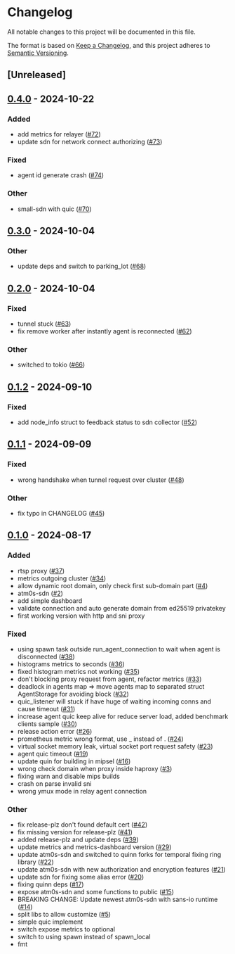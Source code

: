 # Changelog
All notable changes to this project will be documented in this file.

The format is based on [Keep a Changelog](https://keepachangelog.com/en/1.0.0/),
and this project adheres to [Semantic Versioning](https://semver.org/spec/v2.0.0.html).

## [Unreleased]

## [0.4.0](https://github.com/marverlous811/atm0s-reverse-proxy/compare/atm0s-reverse-proxy-relayer-v0.3.0...atm0s-reverse-proxy-relayer-v0.4.0) - 2024-10-22

### Added

- add metrics for relayer ([#72](https://github.com/marverlous811/atm0s-reverse-proxy/pull/72))
- update sdn for network connect authorizing ([#73](https://github.com/marverlous811/atm0s-reverse-proxy/pull/73))

### Fixed

- agent id generate crash ([#74](https://github.com/marverlous811/atm0s-reverse-proxy/pull/74))

### Other

- small-sdn with quic ([#70](https://github.com/marverlous811/atm0s-reverse-proxy/pull/70))

## [0.3.0](https://github.com/8xFF/atm0s-reverse-proxy/compare/atm0s-reverse-proxy-relayer-v0.2.0...atm0s-reverse-proxy-relayer-v0.3.0) - 2024-10-04

### Other

- update deps and switch to parking_lot ([#68](https://github.com/8xFF/atm0s-reverse-proxy/pull/68))

## [0.2.0](https://github.com/8xFF/atm0s-reverse-proxy/compare/atm0s-reverse-proxy-relayer-v0.1.2...atm0s-reverse-proxy-relayer-v0.2.0) - 2024-10-04

### Fixed

- tunnel stuck ([#63](https://github.com/8xFF/atm0s-reverse-proxy/pull/63))
- fix remove worker after instantly agent is reconnected ([#62](https://github.com/8xFF/atm0s-reverse-proxy/pull/62))

### Other

- switched to tokio ([#66](https://github.com/8xFF/atm0s-reverse-proxy/pull/66))

## [0.1.2](https://github.com/8xFF/atm0s-reverse-proxy/compare/atm0s-reverse-proxy-relayer-v0.1.1...atm0s-reverse-proxy-relayer-v0.1.2) - 2024-09-10

### Fixed

- add node_info struct to feedback status to sdn collector ([#52](https://github.com/8xFF/atm0s-reverse-proxy/pull/52))

## [0.1.1](https://github.com/8xFF/atm0s-reverse-proxy/compare/atm0s-reverse-proxy-relayer-v0.1.0...atm0s-reverse-proxy-relayer-v0.1.1) - 2024-09-09

### Fixed

- wrong handshake when tunnel request over cluster ([#48](https://github.com/8xFF/atm0s-reverse-proxy/pull/48))

### Other

- fix typo in CHANGELOG ([#45](https://github.com/8xFF/atm0s-reverse-proxy/pull/45))

## [0.1.0](https://github.com/8xFF/atm0s-reverse-proxy/releases/tag/atm0s-reverse-proxy-relayer-v0.1.0) - 2024-08-17

### Added
- rtsp proxy ([#37](https://github.com/8xFF/atm0s-reverse-proxy/pull/37))
- metrics outgoing cluster ([#34](https://github.com/8xFF/atm0s-reverse-proxy/pull/34))
- allow dynamic root domain, only check first sub-domain part ([#4](https://github.com/8xFF/atm0s-reverse-proxy/pull/4))
- atm0s-sdn ([#2](https://github.com/8xFF/atm0s-reverse-proxy/pull/2))
- add simple dashboard
- validate connection and auto generate domain from ed25519 privatekey
- first working version with http and sni proxy

### Fixed
- using spawn task outside run_agent_connection to wait when agent is disconnected ([#38](https://github.com/8xFF/atm0s-reverse-proxy/pull/38))
- histograms metrics to seconds ([#36](https://github.com/8xFF/atm0s-reverse-proxy/pull/36))
- fixed histogram metrics not working ([#35](https://github.com/8xFF/atm0s-reverse-proxy/pull/35))
- don't blocking proxy request from agent, refactor metrics ([#33](https://github.com/8xFF/atm0s-reverse-proxy/pull/33))
- deadlock in agents map => move agents map to separated struct AgentStorage for avoiding block ([#32](https://github.com/8xFF/atm0s-reverse-proxy/pull/32))
- quic_listener will stuck if have huge of waiting incoming conns and cause timeout ([#31](https://github.com/8xFF/atm0s-reverse-proxy/pull/31))
- increase agent quic keep alive for reduce server load, added benchmark clients sample ([#30](https://github.com/8xFF/atm0s-reverse-proxy/pull/30))
- release action error ([#26](https://github.com/8xFF/atm0s-reverse-proxy/pull/26))
- prometheus metric wrong format, use \_ instead of \. ([#24](https://github.com/8xFF/atm0s-reverse-proxy/pull/24))
- virtual socket memory leak, virtual socket port request safety ([#23](https://github.com/8xFF/atm0s-reverse-proxy/pull/23))
- agent quic timeout ([#19](https://github.com/8xFF/atm0s-reverse-proxy/pull/19))
- update quin for building in mipsel ([#16](https://github.com/8xFF/atm0s-reverse-proxy/pull/16))
- wrong check domain when proxy inside haproxy ([#3](https://github.com/8xFF/atm0s-reverse-proxy/pull/3))
- fixing warn and disable mips builds
- crash on parse invalid sni
- wrong ymux mode in relay agent connection

### Other
- fix release-plz don't found default cert ([#42](https://github.com/8xFF/atm0s-reverse-proxy/pull/42))
- fix missing version for release-plz ([#41](https://github.com/8xFF/atm0s-reverse-proxy/pull/41))
- added release-plz and update deps ([#39](https://github.com/8xFF/atm0s-reverse-proxy/pull/39))
- update metrics and metrics-dashboard version ([#29](https://github.com/8xFF/atm0s-reverse-proxy/pull/29))
- update atm0s-sdn and switched to quinn forks for temporal fixing ring library ([#22](https://github.com/8xFF/atm0s-reverse-proxy/pull/22))
- update atm0s-sdn with new authorization and encryption features ([#21](https://github.com/8xFF/atm0s-reverse-proxy/pull/21))
- update sdn for fixing some alias error ([#20](https://github.com/8xFF/atm0s-reverse-proxy/pull/20))
- fixing quinn deps ([#17](https://github.com/8xFF/atm0s-reverse-proxy/pull/17))
- expose atm0s-sdn and some functions to public ([#15](https://github.com/8xFF/atm0s-reverse-proxy/pull/15))
- BREAKING CHANGE: Update newest atm0s-sdn with sans-io runtime ([#14](https://github.com/8xFF/atm0s-reverse-proxy/pull/14))
- split libs to allow customize ([#5](https://github.com/8xFF/atm0s-reverse-proxy/pull/5))
- simple quic implement
- switch expose metrics to optional
- switch to using spawn instead of spawn_local
- fmt
